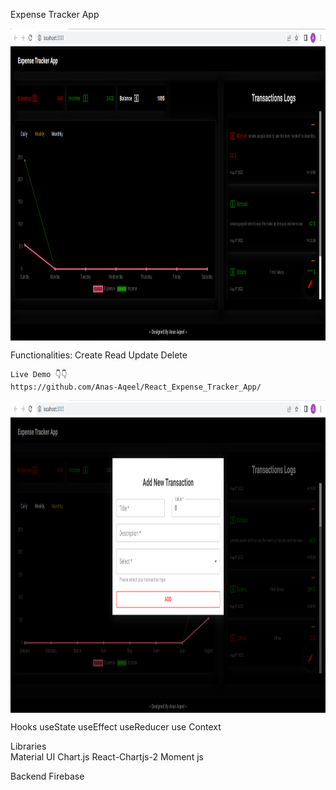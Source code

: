 Expense Tracker App

<img align="center" height="500px" width="950px" alt="𝙶𝙸𝙵" src="https://github.com/Anas-Aqeel/React_Expense_Tracker_App/blob/Master/Screenshot%20(3).png"/>




  Functionalities:
     Create
     Read
     Update
     Delete
    
    Live Demo 👇👇
    https://github.com/Anas-Aqeel/React_Expense_Tracker_App/
    
<img align="center" height="500px" width="950px" alt="𝙶𝙸𝙵" src="https://github.com/Anas-Aqeel/React_Expense_Tracker_App/blob/Master/Screenshot%20(4).png"/>
    
  Hooks
    useState
    useEffect
    useReducer
    use Context
    
  Libraries  
   Material UI
   Chart.js
   React-Chartjs-2
   Moment js
    
  Backend
    Firebase
